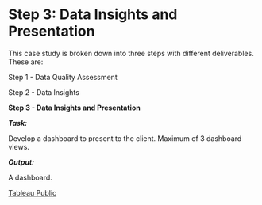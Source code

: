 
# Step 3: Data Insights and Presentation

This case study is broken down into three steps with different deliverables. These are:

Step 1 - Data Quality Assessment

Step 2 - Data Insights

**Step 3 - Data Insights and Presentation**


***Task:***

Develop a dashboard to present to the client. Maximum of 3 dashboard views. 

***Output:***

A dashboard. 

[Tableau Public](https://tabsoft.co/3ECthfi)
